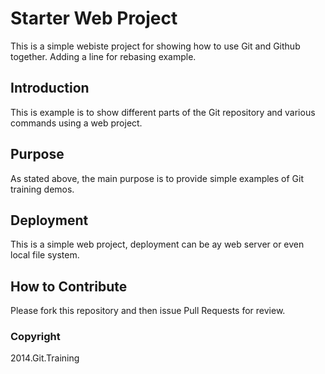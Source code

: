 # Starter Web Project

This is a simple webiste project for showing how to use Git and Github together. Adding a line for rebasing example.

## Introduction

This is example is to show different parts of the Git repository and various commands using a web project.

## Purpose

As stated above, the main purpose is to provide simple examples of Git training demos.

## Deployment

This is a simple web project, deployment can be ay web server or even local file system.

## How to Contribute
Please fork this repository and then issue Pull Requests for review.

### Copyright

2014.Git.Training
